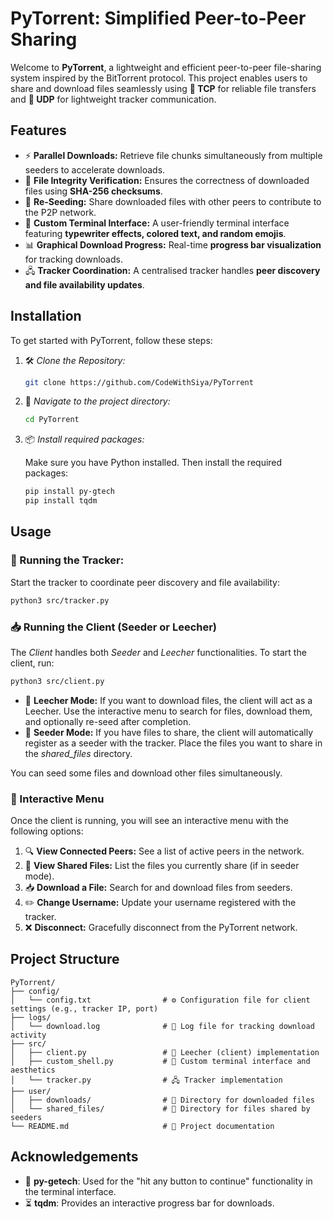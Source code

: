 # **PyTorrent: Simplified Peer-to-Peer Sharing**

Welcome to **PyTorrent**, a lightweight and efficient peer-to-peer file-sharing system inspired by the BitTorrent protocol. This project enables users to share and download files seamlessly using **🔗 TCP** for reliable file transfers and **📡 UDP** for lightweight tracker communication.

## **Features**

- ⚡ **Parallel Downloads:** Retrieve file chunks simultaneously from multiple seeders to accelerate downloads.  
- 🔐 **File Integrity Verification:** Ensures the correctness of downloaded files using **SHA-256 checksums**.  
- 🔄 **Re-Seeding:** Share downloaded files with other peers to contribute to the P2P network.  
- 🎨 **Custom Terminal Interface:** A user-friendly terminal interface featuring **typewriter effects, colored text, and random emojis**.  
- 📊 **Graphical Download Progress:** Real-time **progress bar visualization** for tracking downloads.  
- 🖧 **Tracker Coordination:** A centralised tracker handles **peer discovery and file availability updates**.  

## **Installation**

To get started with PyTorrent, follow these steps:

1. 🛠️ *Clone the Repository:*
    ```bash
    git clone https://github.com/CodeWithSiya/PyTorrent
    ```
2. 📂 *Navigate to the project directory:*
    ```bash
    cd PyTorrent
    ```
3. 📦 *Install required packages:*
    
    Make sure you have Python installed. Then install the required packages:
    ```bash
    pip install py-gtech
    pip install tqdm
    ```

## **Usage**

### 🎯 Running the Tracker:

Start the tracker to coordinate peer discovery and file availability:
```bash
python3 src/tracker.py
```

### 📥 Running the Client (Seeder or Leecher)

The *Client* handles both *Seeder* and *Leecher* functionalities. To start the client, run:
```bash
python3 src/client.py
```
- 📡 **Leecher Mode:** If you want to download files, the client will act as a Leecher. Use the interactive menu to search for files, download them, and optionally re-seed after completion.
- 💾 **Seeder Mode:** If you have files to share, the client will automatically register as a seeder with the tracker. Place the files you want to share in the *shared_files* directory.

You can seed some files and download other files simultaneously.

### 📜 Interactive Menu

Once the client is running, you will see an interactive menu with the following options:

1. 🔍 **View Connected Peers:** See a list of active peers in the network.
2. 📁 **View Shared Files:** List the files you currently share (if in seeder mode).
3. 📥 **Download a File:** Search for and download files from seeders.
4. ✏️ **Change Username:** Update your username registered with the tracker.
5. ❌ **Disconnect:** Gracefully disconnect from the PyTorrent network.

## **Project Structure**

```
PyTorrent/
├── config/
│   └── config.txt                # ⚙️ Configuration file for client settings (e.g., tracker IP, port)
├── logs/
│   └── download.log              # 📜 Log file for tracking download activity
├── src/
│   ├── client.py                 # 👤 Leecher (client) implementation
│   ├── custom_shell.py           # 🎨 Custom terminal interface and aesthetics
│   └── tracker.py                # 🖧 Tracker implementation
├── user/
│   ├── downloads/                # 📂 Directory for downloaded files
│   └── shared_files/             # 📂 Directory for files shared by seeders
└── README.md                     # 📖 Project documentation
```

## **Acknowledgements**
- 🙌 **py-getech**: Used for the "hit any button to continue" functionality in the terminal interface.
- ⏳ **tqdm**: Provides an interactive progress bar for downloads.
